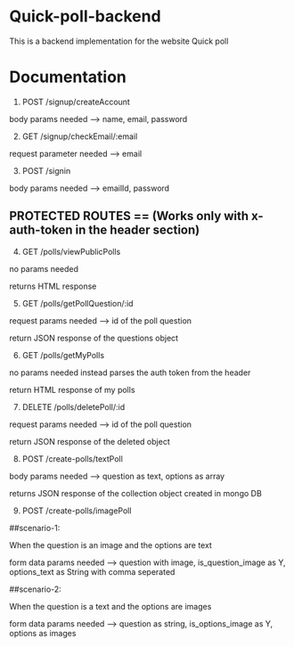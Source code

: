  
Quick-poll-backend
=====================

This is a backend implementation for the website Quick poll

Documentation
===============

1. POST /signup/createAccount

body params needed --> name, email, password

2. GET /signup/checkEmail/:email

request parameter needed --> email

3. POST /signin

body params needed --> emailId, password

## PROTECTED ROUTES == (Works only with x-auth-token in the header section)

4. GET /polls/viewPublicPolls

no params needed

returns HTML response

5. GET /polls/getPollQuestion/:id

request params needed --> id of the poll question

return JSON response of the questions object

6. GET /polls/getMyPolls

no params needed instead parses the auth token from the header 

return HTML response of my polls

7. DELETE /polls/deletePoll/:id

request params needed --> id of the poll question

return JSON response of the deleted object

8. POST /create-polls/textPoll

body params needed --> question as text, options as array

returns JSON response of the collection object created in mongo DB

9. POST /create-polls/imagePoll

##scenario-1:

When the question is an image and the options are text

form data params needed --> question with image, is_question_image as Y, options_text as String with comma seperated

##scenario-2:

When the question is a text and the options are images

form data params needed --> question as string, is_options_image as Y, options as images

